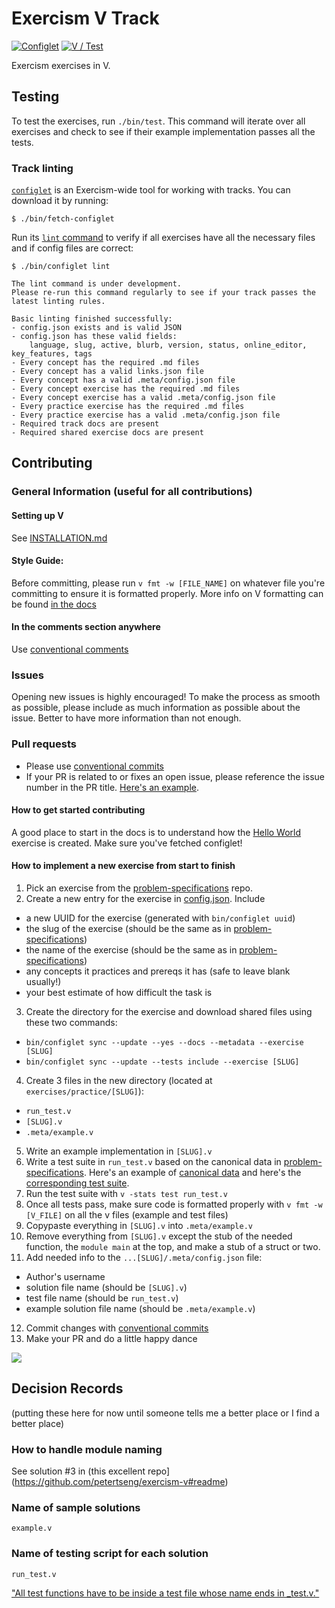 # Exercism V Track

[![Configlet](https://github.com/exercism/vlang/actions/workflows/configlet.yml/badge.svg?branch=main)](https://github.com/exercism/vlang/actions/workflows/configlet.yml) [![V / Test](https://github.com/exercism/vlang/actions/workflows/test.yml/badge.svg?branch=main)](https://github.com/exercism/vlang/actions/workflows/test.yml)

Exercism exercises in V.

## Testing

To test the exercises, run `./bin/test`.
This command will iterate over all exercises and check to see if their example implementation passes all the tests.

### Track linting

[`configlet`](https://exercism.org/docs/building/configlet) is an Exercism-wide tool for working with tracks. You can download it by running:

```shell
$ ./bin/fetch-configlet
```

Run its [`lint` command](https://exercism.org/docs/building/configlet/lint) to verify if all exercises have all the necessary files and if config files are correct:

```shell
$ ./bin/configlet lint

The lint command is under development.
Please re-run this command regularly to see if your track passes the latest linting rules.

Basic linting finished successfully:
- config.json exists and is valid JSON
- config.json has these valid fields:
    language, slug, active, blurb, version, status, online_editor, key_features, tags
- Every concept has the required .md files
- Every concept has a valid links.json file
- Every concept has a valid .meta/config.json file
- Every concept exercise has the required .md files
- Every concept exercise has a valid .meta/config.json file
- Every practice exercise has the required .md files
- Every practice exercise has a valid .meta/config.json file
- Required track docs are present
- Required shared exercise docs are present
```


## Contributing

### General Information (useful for all contributions)

#### Setting up V

See [INSTALLATION.md](./docs/INSTALLATION.md)

#### Style Guide:

Before committing, please run `v fmt -w [FILE_NAME]` on whatever file you're committing to ensure it is formatted properly. More info on V formatting can be found [in the docs](https://github.com/vlang/v/blob/master/doc/docs.md#v-fmt)

#### In the comments section anywhere

Use [conventional comments](https://conventionalcomments.org/)

### Issues

Opening new issues is highly encouraged! To make the process as smooth as possible, please include as much information as possible about the issue. Better to have more information than not enough.

### Pull requests

- Please use [conventional commits](https://www.conventionalcommits.org/en/v1.0.0/)
- If your PR is related to or fixes an open issue, please reference the issue number in the PR title. [Here's an example](https://github.com/exercism/vlang/pull/37).

#### How to get started contributing

A good place to start in the docs is to understand how the [Hello World](https://exercism.org/docs/building/tracks/new/add-first-exercise) exercise is created. Make sure you've fetched configlet!

#### How to implement a new exercise from start to finish

1. Pick an exercise from the [problem-specifications](https://github.com/exercism/problem-specifications/tree/main/exercises) repo.
2. Create a new entry for the exercise in [config.json](./config.json). Include
  - a new UUID for the exercise (generated with `bin/configlet uuid`)
  - the slug of the exercise (should be the same as in [problem-specifications](https://github.com/exercism/problem-specifications/tree/main/exercises))
  - the name of the exercise (should be the same as in [problem-specifications](https://github.com/exercism/problem-specifications/tree/main/exercises))
  - any concepts it practices and prereqs it has (safe to leave blank usually!)
  - your best estimate of how difficult the task is
3. Create the directory for the exercise and download shared files using these two commands:
  - `bin/configlet sync --update --yes --docs --metadata --exercise [SLUG]`
  - `bin/configlet sync --update --tests include --exercise [SLUG]`
4. Create 3 files in the new directory (located at `exercises/practice/[SLUG]`):
  - `run_test.v`
  - `[SLUG].v`
  - `.meta/example.v`
5. Write an example implementation in `[SLUG].v`
6. Write a test suite in `run_test.v` based on the canonical data in [problem-specifications](https://github.com/exercism/problem-specifications/tree/main/exercises). Here's an example of [canonical data](https://github.com/exercism/problem-specifications/blob/main/exercises/grade-school/canonical-data.json) and here's the [corresponding test suite](./exercises/practice/grade-school/run_test.v).
7. Run the test suite with `v -stats test run_test.v`
8. Once all tests pass, make sure code is formatted properly with `v fmt -w [V_FILE]` on all the v files (example and test files)
9. Copypaste everything in `[SLUG].v` into `.meta/example.v`
10. Remove everything from `[SLUG].v` except the stub of the needed function, the `module main` at the top, and make a stub of a struct or two.
11. Add needed info to the `...[SLUG]/.meta/config.json` file:
  - Author's username
  - solution file name (should be `[SLUG].v`)
  - test file name (should be `run_test.v`)
  - example solution file name (should be `.meta/example.v`)
12. Commit changes with [conventional commits](https://www.conventionalcommits.org/en/v1.0.0/)
13. Make your PR and do a little happy dance

![](https://media3.giphy.com/media/ghVtt3BfMwYhi/giphy.gif?cid=790b7611a39608242e7ad1acf94c07788cdcada74ca02528&rid=giphy.gif&ct=g)


## Decision Records
(putting these here for now until someone tells me a better place or I find a better place)

### How to handle module naming
See solution #3 in (this excellent repo](https://github.com/petertseng/exercism-v#readme)

### Name of sample solutions
`example.v`

### Name of testing script for each solution
`run_test.v`

["All test functions have to be inside a test file whose name ends in _test.v."](https://github.com/vlang/v/blob/master/doc/docs.md#test-files)
